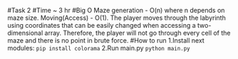 #Task 2
#Time
~ 3 hr
#Big O
Maze generation - O(n) where n depends on maze size.
Moving(Access) - O(1). The player moves through the labyrinth using coordinates that can be easily changed when accessing a two-dimensional array. Therefore, the player will not go through every cell of the maze and there is no point in brute force.
#How to run
1.Install next modules:
    ```
    pip install colorama
    ```
2.Run main.py
    ```
    python main.py
    ```

